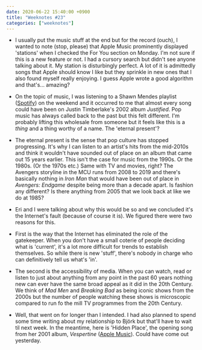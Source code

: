 ```yaml
---
date: 2020-06-22 15:40:00 +0900
title: "Weeknotes #23"
categories: ["weeknotes"]
---
```


- I usually put the music stuff at the end but for the record (ouch), I wanted to note (stop, please) that Apple Music prominently displayed 'stations' when I checked the For You section on Monday. I'm not sure if this is a new feature or not. I had a cursory search but didn't see anyone talking about it. My station is disturbingly perfect. A lot of it is admittedly songs that Apple should know I like but they sprinkle in new ones that I also found myself really enjoying. I guess Apple wrote a good algorithm and that's... amazing?

- On the topic of music, I was listening to a Shawn Mendes playlist ([Spotify](https://open.spotify.com/playlist/37i9dQZF1DX5U6fr1hAMvg?si=hF5ed-QfRjSKQP9_95JH2g)) on the weekend and it occurred to me that almost every song could have been on Justin Timberlake's 2002 album _Justified_. Pop music has always called back to the past but this felt different. I'm probably lifting this wholesale from someone but it feels like this is a _thing_ and a thing worthy of a name. The 'eternal present'?

- The eternal present is the sense that pop culture has stopped progressing. It's why I can listen to an artist's hits from the mid-2010s and think it wouldn't have sounded out of place on an album  that came out 15 years earlier. This isn't the case for music from the 1990s. Or the 1980s. (Or the 1970s etc.) Same with TV and movies, right? The Avengers storyline in the MCU runs from 2008 to 2019 and there's basically nothing in _Iron Man_ that would have been out of place in _Avengers: Endgame_ despite being more than a decade apart. Is fashion any different? Is there anything from 2005 that we look back at like we do at 1985?

- Eri and I were talking about why this would be so and we concluded it's the Internet's fault (because of course it is). We figured there were two reasons for this.

- First is the way that the Internet has eliminated the role of the gatekeeper. When you don't have a small coterie of people deciding what is 'current', it's a lot more difficult for trends to establish themselves. So while there is new 'stuff', there's nobody in charge who can definitively tell us what's 'in'.

- The second is the accessibility of media. When you can watch, read or listen to just about anything from any point in the past 60 years nothing new can ever have the same broad appeal as it did in the 20th Century. We think of _Mad Men_ and _Breaking Bad_ as being iconic shows from the 2000s but the number of people watching these shows is microscopic compared to run fo the mill TV programmes from the 20th Century.

- Well, that went on for longer than I intended. I had also planned to spend some time writing about my relationship to Björk but that'll have to wait til next week. In the meantime, here is 'Hidden Place', the opening song from her 2001 album, _Vespertine_ ([Apple Music](https://music.apple.com/us/album/hidden-place/20920260?i=20920267)). Could have come out yesterday.
